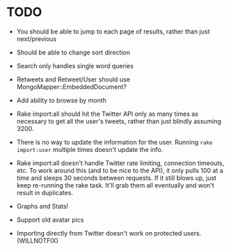 TODO
====

* You should be able to jump to each page of results, rather than just next/previous

* Should be able to change sort direction

* Search only handles single word queries

* Retweets and Retweet/User should use MongoMapper::EmbeddedDocument?

* Add ability to browse by month

* Rake import:all should hit the Twitter API only as many times as necessary to get all the user's tweets, rather than just blindly assuming 3200.

* There is no way to update the information for the user. Running `rake import:user` multiple times doesn't update the info.

* Rake import:all doesn't handle Twitter rate limiting, connection timeouts, etc. To work around this (and to be nice to the API), it only pulls 100 at a time and sleeps 30 seconds between requests. If it still blows up, just keep re-running the rake task. It'll grab them all eventually and won't result in duplicates.

* Graphs and Stats!

* Support old avatar pics

* Importing directly from Twitter doesn't work on protected users. (WILLNOTFIX)
